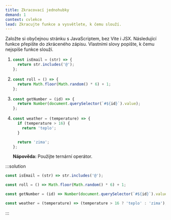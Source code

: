 ```yaml
---
title: Zkracovací jednohubky
demand: 1
context: cvlekce
lead: Zkracujte funkce a vysvětlete, k čemu slouží.
---
```


Založte si obyčejnou stránku s JavaScriptem, bez Vite i JSX. Následující funkce přepište do zkráceného zápisu. Vlastními slovy popište, k čemu nejspíše funkce slouží.

1.  ```js
    const isEmail = (str) => {
      return str.includes('@');
    };
    ```
1.  ```js
    const roll = () => {
      return Math.floor(Math.random() * 6) + 1;
    };
    ```
1.  ```js
    const getNumber = (id) => {
      return Number(document.querySelector(`#${id}`).value);
    };
    ```
1.  ```js
    const weather = (temperature) => {
      if (temperature > 16) {
        return 'teplo';
      }

      return 'zima';
    };
    ```

    **Nápověda:** Použijte ternární operátor.

:::solution

```js
const isEmail = (str) => str.includes('@');

const roll = () => Math.floor(Math.random() * 6) + 1;

const getNumber = (id) => Number(document.querySelector(`#${id}`).value);

const weather = (temperature) => (temperature > 16 ? 'teplo' : 'zima');
```

:::
